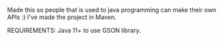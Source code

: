 Made this so people that is used to java programming can make their own APIs :)
I've made the project in Maven.

REQUIREMENTS:
Java 11+ to use GSON library.
